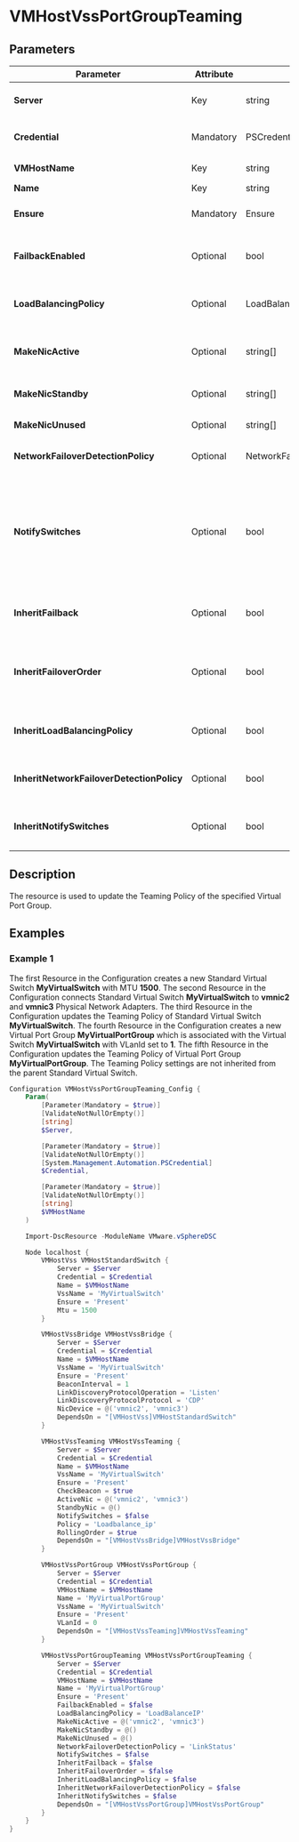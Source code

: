 # VMHostVssPortGroupTeaming

## Parameters

| Parameter | Attribute | DataType | Description | Allowed Values |
| --- | --- | --- | --- | --- |
| **Server** | Key | string | Name of the Server we are trying to connect to. The Server can be a vCenter or ESXi. ||
| **Credential** | Mandatory | PSCredential | Credentials needed for connection to the specified Server. ||
| **VMHostName** | Key | string | The Name of the VMHost which is going to be used. ||
| **Name** | Key | string | The Name for the Port Group. ||
| **Ensure** | Mandatory | Ensure | Value indicating if the Port Group should be Present or Absent. | Present, Absent |
| **FailbackEnabled** | Optional | bool | Specifies how a Physical Adapter is returned to active duty after recovering from a failure. ||
| **LoadBalancingPolicy** | Optional | LoadBalancingPolicy | Determines how network traffic is distributed between the network Adapters assigned to a Switch. | LoadBalanceIP, LoadBalanceSrcMac, LoadBalanceSrcId, ExplicitFailover |
| **MakeNicActive** | Optional | string[] | The Adapters you want to continue to use when the network Adapter connectivity is available and active. ||
| **MakeNicStandby** | Optional | string[] | The Adapters you want to use if one of the active Adapter's connectivity is unavailable. ||
| **MakeNicUnused** | Optional | string[] | The Adapters you do not want to use. ||
| **NetworkFailoverDetectionPolicy** | Optional | NetworkFailoverDetectionPolicy | Specifies how to reroute traffic in the event of an Adapter failure. | LinkStatus, BeaconProbing |
| **NotifySwitches** | Optional | bool | Indicates that whenever a virtual NIC is connected to the Virtual Switch or whenever that virtual NIC's traffic is routed over a different physical NIC in the team because of a failover event, a notification is sent over the network to update the lookup tables on the physical Switches. ||
| **InheritFailback** | Optional | bool | Indicates that the value of the FailbackEnabled parameter is inherited from the Virtual Switch. ||
| **InheritFailoverOrder** | Optional | bool | Indicates that the value of the MakeNicActive, MakeNicStandBy, and MakeNicUnused parameters are inherited from the Virtual Switch. ||
| **InheritLoadBalancingPolicy** | Optional | bool | Indicates that the value of the LoadBalancingPolicy parameter is inherited from the Virtual Switch. ||
| **InheritNetworkFailoverDetectionPolicy** | Optional | bool | Indicates that the value of the NetworkFailoverDetectionPolicy parameter is inherited from the Virtual Switch. ||
| **InheritNotifySwitches** | Optional | bool | Indicates that the value of the NotifySwitches parameter is inherited from the Virtual Switch. ||

## Description

The resource is used to update the Teaming Policy of the specified Virtual Port Group.

## Examples

### Example 1

The first Resource in the Configuration creates a new Standard Virtual Switch **MyVirtualSwitch** with MTU **1500**. The second Resource in the Configuration connects Standard Virtual Switch **MyVirtualSwitch** to **vmnic2** and **vmnic3** Physical Network Adapters. The third Resource in the Configuration updates the Teaming Policy of Standard Virtual Switch **MyVirtualSwitch**. The fourth Resource in the Configuration creates a new Virtual Port Group **MyVirtualPortGroup** which is associated with the Virtual Switch **MyVirtualSwitch** with VLanId set to **1**. The fifth Resource in the Configuration updates the Teaming Policy of Virtual Port Group **MyVirtualPortGroup**. The Teaming Policy settings are not inherited from the parent Standard Virtual Switch.

```powershell
Configuration VMHostVssPortGroupTeaming_Config {
    Param(
        [Parameter(Mandatory = $true)]
        [ValidateNotNullOrEmpty()]
        [string]
        $Server,

        [Parameter(Mandatory = $true)]
        [ValidateNotNullOrEmpty()]
        [System.Management.Automation.PSCredential]
        $Credential,

        [Parameter(Mandatory = $true)]
        [ValidateNotNullOrEmpty()]
        [string]
        $VMHostName
    )

    Import-DscResource -ModuleName VMware.vSphereDSC

    Node localhost {
        VMHostVss VMHostStandardSwitch {
            Server = $Server
            Credential = $Credential
            Name = $VMHostName
            VssName = 'MyVirtualSwitch'
            Ensure = 'Present'
            Mtu = 1500
        }

        VMHostVssBridge VMHostVssBridge {
            Server = $Server
            Credential = $Credential
            Name = $VMHostName
            VssName = 'MyVirtualSwitch'
            Ensure = 'Present'
            BeaconInterval = 1
            LinkDiscoveryProtocolOperation = 'Listen'
            LinkDiscoveryProtocolProtocol = 'CDP'
            NicDevice = @('vmnic2', 'vmnic3')
            DependsOn = "[VMHostVss]VMHostStandardSwitch"
        }

        VMHostVssTeaming VMHostVssTeaming {
            Server = $Server
            Credential = $Credential
            Name = $VMHostName
            VssName = 'MyVirtualSwitch'
            Ensure = 'Present'
            CheckBeacon = $true
            ActiveNic = @('vmnic2', 'vmnic3')
            StandbyNic = @()
            NotifySwitches = $false
            Policy = 'Loadbalance_ip'
            RollingOrder = $true
            DependsOn = "[VMHostVssBridge]VMHostVssBridge"
        }

        VMHostVssPortGroup VMHostVssPortGroup {
            Server = $Server
            Credential = $Credential
            VMHostName = $VMHostName
            Name = 'MyVirtualPortGroup'
            VssName = 'MyVirtualSwitch'
            Ensure = 'Present'
            VLanId = 0
            DependsOn = "[VMHostVssTeaming]VMHostVssTeaming"
        }

        VMHostVssPortGroupTeaming VMHostVssPortGroupTeaming {
            Server = $Server
            Credential = $Credential
            VMHostName = $VMHostName
            Name = 'MyVirtualPortGroup'
            Ensure = 'Present'
            FailbackEnabled = $false
            LoadBalancingPolicy = 'LoadBalanceIP'
            MakeNicActive = @('vmnic2', 'vmnic3')
            MakeNicStandby = @()
            MakeNicUnused = @()
            NetworkFailoverDetectionPolicy = 'LinkStatus'
            NotifySwitches = $false
            InheritFailback = $false
            InheritFailoverOrder = $false
            InheritLoadBalancingPolicy = $false
            InheritNetworkFailoverDetectionPolicy = $false
            InheritNotifySwitches = $false
            DependsOn = "[VMHostVssPortGroup]VMHostVssPortGroup"
        }
    }
}
```
